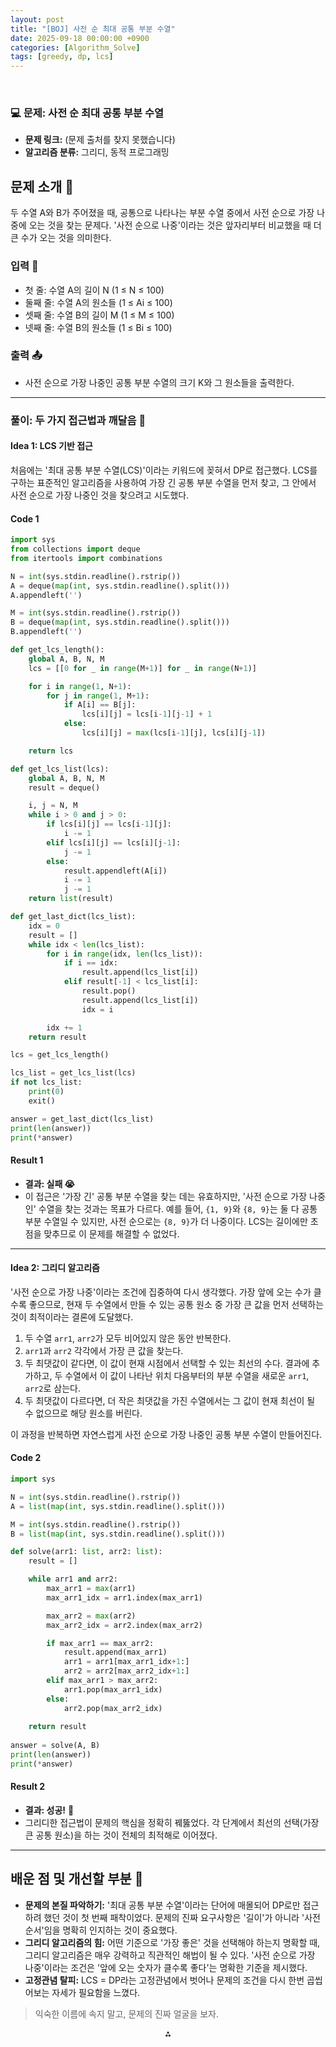 ```yaml
---
layout: post
title: "[BOJ] 사전 순 최대 공통 부분 수열"
date: 2025-09-18 00:00:00 +0900
categories: [Algorithm_Solve]
tags: [greedy, dp, lcs]
---
```


<br>

### 💻 문제: 사전 순 최대 공통 부분 수열

- **문제 링크:** (문제 출처를 찾지 못했습니다)
- **알고리즘 분류:** 그리디, 동적 프로그래밍

## 문제 소개 🧐

두 수열 A와 B가 주어졌을 때, 공통으로 나타나는 부분 수열 중에서 사전 순으로 가장 나중에 오는 것을 찾는 문제다. '사전 순으로 나중'이라는 것은 앞자리부터 비교했을 때 더 큰 수가 오는 것을 의미한다.

### 입력 📝

- 첫 줄: 수열 A의 길이 N (1 ≤ N ≤ 100)
- 둘째 줄: 수열 A의 원소들 (1 ≤ Ai ≤ 100)
- 셋째 줄: 수열 B의 길이 M (1 ≤ M ≤ 100)
- 넷째 줄: 수열 B의 원소들 (1 ≤ Bi ≤ 100)

### 출력 📤

- 사전 순으로 가장 나중인 공통 부분 수열의 크기 K와 그 원소들을 출력한다.

---

### 풀이: 두 가지 접근법과 깨달음 🚀

#### Idea 1: LCS 기반 접근

처음에는 '최대 공통 부분 수열(LCS)'이라는 키워드에 꽂혀서 DP로 접근했다. LCS를 구하는 표준적인 알고리즘을 사용하여 가장 긴 공통 부분 수열을 먼저 찾고, 그 안에서 사전 순으로 가장 나중인 것을 찾으려고 시도했다.

#### Code 1

```python
import sys
from collections import deque
from itertools import combinations

N = int(sys.stdin.readline().rstrip())
A = deque(map(int, sys.stdin.readline().split()))
A.appendleft('')

M = int(sys.stdin.readline().rstrip())
B = deque(map(int, sys.stdin.readline().split()))
B.appendleft('')

def get_lcs_length():
    global A, B, N, M
    lcs = [[0 for _ in range(M+1)] for _ in range(N+1)]

    for i in range(1, N+1):
        for j in range(1, M+1):
            if A[i] == B[j]:
                lcs[i][j] = lcs[i-1][j-1] + 1
            else:
                lcs[i][j] = max(lcs[i-1][j], lcs[i][j-1])

    return lcs

def get_lcs_list(lcs):
    global A, B, N, M
    result = deque()

    i, j = N, M
    while i > 0 and j > 0:
        if lcs[i][j] == lcs[i-1][j]:
            i -= 1
        elif lcs[i][j] == lcs[i][j-1]:
            j -= 1
        else:
            result.appendleft(A[i])
            i -= 1
            j -= 1
    return list(result)

def get_last_dict(lcs_list):
    idx = 0
    result = []
    while idx < len(lcs_list):
        for i in range(idx, len(lcs_list)):
            if i == idx:
                result.append(lcs_list[i])
            elif result[-1] < lcs_list[i]:
                result.pop()
                result.append(lcs_list[i])
                idx = i

        idx += 1
    return result

lcs = get_lcs_length()

lcs_list = get_lcs_list(lcs)
if not lcs_list:
    print(0)
    exit()

answer = get_last_dict(lcs_list)
print(len(answer))
print(*answer)
```

#### Result 1

- **결과: 실패 😭**
- 이 접근은 '가장 긴' 공통 부분 수열을 찾는 데는 유효하지만, '사전 순으로 가장 나중인' 수열을 찾는 것과는 목표가 다르다. 예를 들어, `{1, 9}`와 `{8, 9}`는 둘 다 공통 부분 수열일 수 있지만, 사전 순으로는 `{8, 9}`가 더 나중이다. LCS는 길이에만 초점을 맞추므로 이 문제를 해결할 수 없었다.

---

#### Idea 2: 그리디 알고리즘

'사전 순으로 가장 나중'이라는 조건에 집중하여 다시 생각했다. 가장 앞에 오는 수가 클수록 좋으므로, 현재 두 수열에서 만들 수 있는 공통 원소 중 가장 큰 값을 먼저 선택하는 것이 최적이라는 결론에 도달했다.

1.  두 수열 `arr1`, `arr2`가 모두 비어있지 않은 동안 반복한다.
2.  `arr1`과 `arr2` 각각에서 가장 큰 값을 찾는다.
3.  두 최댓값이 같다면, 이 값이 현재 시점에서 선택할 수 있는 최선의 수다. 결과에 추가하고, 두 수열에서 이 값이 나타난 위치 다음부터의 부분 수열을 새로운 `arr1`, `arr2`로 삼는다.
4.  두 최댓값이 다르다면, 더 작은 최댓값을 가진 수열에서는 그 값이 현재 최선이 될 수 없으므로 해당 원소를 버린다.

이 과정을 반복하면 자연스럽게 사전 순으로 가장 나중인 공통 부분 수열이 만들어진다.

#### Code 2

```python
import sys

N = int(sys.stdin.readline().rstrip())
A = list(map(int, sys.stdin.readline().split()))

M = int(sys.stdin.readline().rstrip())
B = list(map(int, sys.stdin.readline().split()))

def solve(arr1: list, arr2: list):
    result = []

    while arr1 and arr2:
        max_arr1 = max(arr1)
        max_arr1_idx = arr1.index(max_arr1)

        max_arr2 = max(arr2)
        max_arr2_idx = arr2.index(max_arr2)

        if max_arr1 == max_arr2:
            result.append(max_arr1)
            arr1 = arr1[max_arr1_idx+1:]
            arr2 = arr2[max_arr2_idx+1:]
        elif max_arr1 > max_arr2:
            arr1.pop(max_arr1_idx)
        else:
            arr2.pop(max_arr2_idx)
    
    return result
    
answer = solve(A, B)
print(len(answer))
print(*answer)
```

#### Result 2

- **결과: 성공!** 🎉
- 그리디한 접근법이 문제의 핵심을 정확히 꿰뚫었다. 각 단계에서 최선의 선택(가장 큰 공통 원소)을 하는 것이 전체의 최적해로 이어졌다.

---

## 배운 점 및 개선할 부분 🤔

- **문제의 본질 파악하기:** '최대 공통 부분 수열'이라는 단어에 매몰되어 DP로만 접근하려 했던 것이 첫 번째 패착이었다. 문제의 진짜 요구사항은 '길이'가 아니라 '사전 순서'임을 명확히 인지하는 것이 중요했다.
- **그리디 알고리즘의 힘:** 어떤 기준으로 '가장 좋은' 것을 선택해야 하는지 명확할 때, 그리디 알고리즘은 매우 강력하고 직관적인 해법이 될 수 있다. '사전 순으로 가장 나중'이라는 조건은 '앞에 오는 숫자가 클수록 좋다'는 명확한 기준을 제시했다.
- **고정관념 탈피:** LCS = DP라는 고정관념에서 벗어나 문제의 조건을 다시 한번 곱씹어보는 자세가 필요함을 느꼈다.

> 익숙한 이름에 속지 말고, 문제의 진짜 얼굴을 보자.

<div style="text-align: center">⁂</div>
